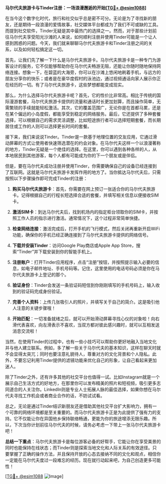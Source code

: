**马尔代夫旅游卡与Tinder注册：一场浪漫邂逅的开始[[TG💪+ @esim1088](https://t.me/s/esim1088)]**

在当今这个数字化时代，旅行和社交似乎总是密不可分。无论是为了寻找新的朋友，还是期待一段浪漫的爱情故事，社交媒体平台都成为了我们不可或缺的工具。而提到社交软件，Tinder无疑是其中最热门的选择之一。然而，对于那些计划前往马尔代夫享受阳光沙滩的人来说，如何顺利注册并使用Tinder可能是一个让人感到困惑的问题。今天，我们就来聊聊马尔代夫旅游卡和Tinder注册之间的关系，以及如何轻松搞定这一切。

首先，让我们先了解一下什么是马尔代夫旅游卡。马尔代夫旅游卡是一种专门为游客设计的服务，它不仅能够帮助你在马尔代夫畅游无阻，还能让你随时随地保持网络连接。想象一下，在碧蓝的大海旁，你可以在沙滩上悠闲地刷着手机，与远方的朋友分享你的快乐；或者是在豪华度假村的泳池边，通过视频通话向家人展示你正在经历的一切。有了马尔代夫旅游卡，这些梦想都能变成现实。

那么，为什么选择马尔代夫旅游卡呢？首先，它的性价比非常高。相比于传统的国际漫游套餐，马尔代夫旅游卡提供的流量和通话时长更加划算，而且操作简单，无需繁琐的手续就能轻松激活。其次，它的覆盖范围广，无论你是在首都马累，还是在某个偏远的小岛度假，都能享受到稳定的网络服务。最后，它还提供了多种套餐选择，可以根据自己的需求灵活调整，比如短途旅行者可以选择短期套餐，而长期居住或工作的人则可以选择更长时间的套餐。

接下来，我们来说说Tinder。Tinder是一款基于地理位置的交友应用，它通过滑动屏幕的方式让使用者快速筛选潜在的约会对象。在马尔代夫这样一个以浪漫著称的地方，Tinder无疑是一个绝佳的选择。在这里，你可以遇到各种各样的人，从本地居民到其他游客，每个人都有可能成为你的下一个朋友或是伴侣。

但是，要在马尔代夫成功注册并使用Tinder，你需要确保自己的设备已经连接到了互联网。这就是马尔代夫旅游卡发挥作用的地方了。当你抵达马尔代夫后，只需按照以下步骤操作即可完成Tinder的注册：

1. **购买马尔代夫旅游卡**：首先，你需要在网上预订一张适合你的马尔代夫旅游卡。记得根据自己的行程长短选择合适的套餐，并填写相关信息以便接收SIM卡。

2. **激活SIM卡**：到达马尔代夫后，找到机场内的指定柜台领取你的SIM卡，并按照工作人员的指示进行激活。通常情况下，这个过程非常简单快捷。

3. **检查网络连接**：激活完成后，打开手机的飞行模式，然后关闭再重新开启WiFi功能，确保你的手机已经正确连接到了马尔代夫旅游卡提供的网络信号。

4. **下载并安装Tinder**：访问Google Play商店或Apple App Store，搜索“Tinder”并下载安装到你的智能手机上。

5. **注册账户**：打开Tinder应用程序，点击“注册”按钮，并按照提示输入必要的信息，如电子邮件地址、手机号码等。记住，这里使用的电话号码必须是你在马尔代夫旅游卡上登记的那个。

6. **验证身份**：Tinder会发送一条验证码短信到你刚刚填写的手机号码上，输入收到的验证码完成身份验证。

7. **完善个人资料**：上传几张吸引人的照片，并填写关于自己的简介。这是吸引他人注意的关键步骤哦！

8. **开始匹配**：一切准备就绪之后，就可以开始滑动屏幕寻找心仪的对象啦！向右滑代表喜欢，向左滑表示不喜欢，当双方都对彼此感兴趣时，就可以互相发送消息交流啦！

当然，在使用Tinder的过程中，也有一些小技巧可以帮助你更好地融入当地文化并与他人建立联系。例如，多了解一些关于马尔代夫的基本知识，这样在聊天时就不会显得太突兀；同时也要注意礼貌待人，尊重对方的文化背景和个人隐私。此外，不要忘记利用Tinder提供的滤镜功能来优化自己的形象，让自己看起来更加迷人。

除了Tinder之外，还有许多其他的社交平台也值得一试。比如Instagram就是一个展示自己生活方式的好地方，在那里你可以发布精美的照片和短视频，吸引更多志同道合的人关注你。LinkedIn则是专业人士拓展人脉的最佳选择，如果你想在马尔代夫寻找工作机会或者商业合作的话，不妨试试看。

总之，无论是通过Tinder结识新朋友还是借助其他社交平台扩大影响力，拥有一个可靠的网络环境都是至关重要的。而马尔代夫旅游卡正是为此提供了强有力的支持。它不仅能让你在异国他乡保持联络畅通，更能为你的旅途增添无限乐趣。所以，下次当你计划前往马尔代夫的时候，请务必考虑一下带上一张马尔代夫旅游卡吧！

**总结一下重点**：马尔代夫旅游卡是每位游客必备的好帮手，它能让你在享受美景的同时也能保持在线状态；而Tinder则是探索当地文化和人际关系的有效途径。只要掌握了正确的操作方法，并且保持开放的心态去接纳不同的文化和观点，相信你一定能在马尔代夫度过一段难忘的经历。现在就行动起来吧，为自己创造更多可能性！

[[TG💪+ @esim1088](https://t.me/s/esim1088) ![Image](https://i.postimg.cc/4NQfJmqS/Snipaste-2025-05-13-00-14-12.png)]